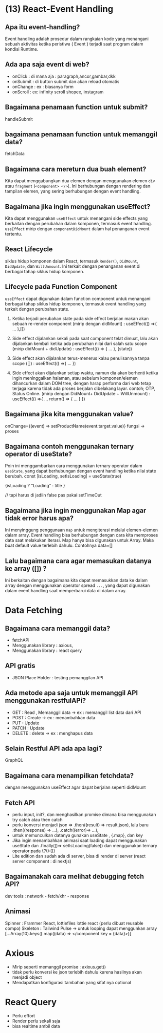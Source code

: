 # (13) React-Event Handling

## Apa itu event-handling?

Event handling adalah prosedur dalam rangkaian kode yang menangani sebuah aktivitas ketika peristiwa ( Event ) terjadi saat program dalam kondisi Runtime.

## Ada apa saja event di web?

- onClick : di mana aja : paragraph,ancor,gambar,dkk
- onSubmit : di button submit dan akan reload otomatis
- onChange : ex : biasanya form
- onScroll : ex: infinity scroll shopee, instagram

## Bagaimana penamaan function untuk submit?

handleSubmit

## bagaimana penamaan function untuk memanggil data?

fetchData

## Bagaimana cara mereturn dua buah element?

Kita dapat menggabungkan dua elemen dengan menggunakan elemen `div` atau `fragment` (`<component> </>`). Ini berhubungan dengan rendering dan tampilan elemen, yang sering berhubungan dengan event handling.

## Bagaimana jika ingin menggunakan useEffect?

Kita dapat menggunakan `useEffect` untuk menangani side effects yang berkaitan dengan perubahan dalam komponen, termasuk event handling. `useEffect` mirip dengan `componentDidMount` dalam hal penanganan event tertentu.

## React Lifecycle

siklus hidup komponen dalam React, termasuk `Render()`, `DidMount`, `DidUpdate`, dan `WillUnmount`. Ini terkait dengan penanganan event di berbagai tahap siklus hidup komponen.

## Lifecycle pada Function Component

`useEffect` dapat digunakan dalam function component untuk menangani berbagai tahap siklus hidup komponen, termasuk event handling yang terkait dengan perubahan state.

1. Ketika terjadi perubahan state pada side effect berjalan makan akan sebuah re-render component (mirip dengan didMount) :
   useEffect(() =>{
   ...
   },[])

2. Side effect dijalankan sekali pada saat component telat dimuat, lalu akan dijalankan kembali ketika ada perubahan nilai dari salah satu scope (mirip didMount + didUpdate) :
   useEffect(() => {
   ...
   }, [state])

3. Side effect akan dijalankan terus-menerus kalau penulisannya tanpa scope ([]) :
   useEffect(() =>{
   ...
   })

4. Side effect akan dijalankan setiap waktu, namun dia akan berhenti ketika ingin meninggalkan halaman, atau sebelum komponen/elemen dihancurkan dalam DOM tree, dengan harap performa dari web tetap terjaga karena tidak ada proses berjalan dibelakang layar. contoh; OTP, Status Online. (mirip dengan DidMount+ DidUpdate + WillUnmount) :
   useEffect(() =>{
   ...
   return() => {
   ...
   }
   })

## Bagaimana jika kita menggunakan value?

onChange={(event) => setProductName(event.target.value)}
fungsi -> proses

## Bagaimana contoh menggunakan ternary operator di useState?

Poin ini menggambarkan cara menggunakan ternary operator dalam `useState`, yang dapat berhubungan dengan event handling ketika nilai state berubah.
const [isLoading, setIsLoading] = useState(true)

<p>{isLoading ? "Loading" : title }</p> // tapi harus di jadiin false pas pakai setTimeOut

## Bagaimana jika ingin menggunakan Map agar tidak error harus apa?

Ini menyinggung penggunaan `map` untuk mengiterasi melalui elemen-elemen dalam array. Event handling bisa berhubungan dengan cara kita memproses data saat melakukan iterasi. Map hanya bisa digunakan untuk Array. Maka buat default value terlebih dahulu. Contohnya data=[]

## Lalu bagaimana cara agar memasukan datanya ke array ([]) ?

Ini berkaitan dengan bagaimana kita dapat memasukkan data ke dalam array dengan menggunakan operator spread `...`, yang dapat digunakan dalam event handling saat memperbarui data di dalam array.

# Data Fetching

## Bagaimana cara memanggil data?
- fetchAPI
- Menggunakan library : axious, 
- Menggunakan library : react query 

## API gratis
- JSON Place Holder : testing pemanggilan API 

## Ada metode apa saja untuk memanggil API menggunakan restfulAPi?
- GET : Read , Memanggil data -> ex : memanggil list data dari API
- POST : Create  -> ex : menambahkan data 
- PUT  : Update
- PATCH : Update
- DELETE : delete -> ex : menghapus data

## Selain Restful API ada apa lagi?
GraphQL

## Bagaimana cara menampilkan fetchdata?
dengan menggunakan useEffect agar dapat berjalan seperti didMount

## Fetch API
- perlu input, init?, dan menghasilkan promise dimana bisa menggunakan try catch atau then catch
- perlu konversi menjadi json => .then((result) => result.json), lalu baru .then((response) => ...), .catch((error)=> ...), 
- untuk memunculkan datanya gunakan useState , {.map}, dan key
- Jika ingin menambahkan animasi saat loading dapat menggunakan  useState dan .finally(()=> setIsLoading(false)) dan menggunakan ternary operator pada {?():()}
- Lite edition dan sudah ada di server, bisa di render di server (react server component : di nextjs)

## Bagaimanakah cara melihat debugging fetch API?
dev tools : network - fetch/xhr - response

## Animasi
Spinner : Frammer React, lottiefiles lottie react (perlu dibuat reusable compo)
Skeleton : Tailwind Pulse -> untuk looping dapat menggunkan array [...Array(10).keys().map((data) => </component   key = {data}>)]

# Axious
- Mirip seperti memanggil promise : axious.get()
- tidak perlu konversi ke json terlebih dahulu karena hasilnya akan menjadi object 
- Mendapatkan konfigurasi tambahan yang sifat nya optional

# React Query
- Perlu effort
- Render perlu sekali saja
- bisa realtime ambil data 